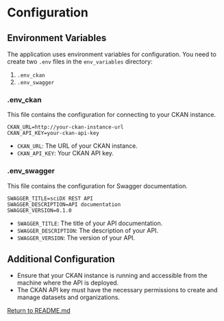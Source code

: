 # Configuration

## Environment Variables

The application uses environment variables for configuration. You need to create two `.env` files in the `env_variables` directory:

1. `.env_ckan`
2. `.env_swagger`

### .env_ckan

This file contains the configuration for connecting to your CKAN instance.

```
CKAN_URL=http://your-ckan-instance-url
CKAN_API_KEY=your-ckan-api-key
```

- `CKAN_URL`: The URL of your CKAN instance.
- `CKAN_API_KEY`: Your CKAN API key.

### .env_swagger

This file contains the configuration for Swagger documentation.

```
SWAGGER_TITLE=sciDX REST API
SWAGGER_DESCRIPTION=API documentation
SWAGGER_VERSION=0.1.0
```

- `SWAGGER_TITLE`: The title of your API documentation.
- `SWAGGER_DESCRIPTION`: The description of your API.
- `SWAGGER_VERSION`: The version of your API.

## Additional Configuration

- Ensure that your CKAN instance is running and accessible from the machine where the API is deployed.
- The CKAN API key must have the necessary permissions to create and manage datasets and organizations.

[Return to README.md](../README.md)
